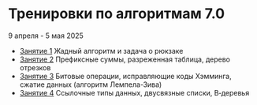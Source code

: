 # Тренировки по алгоритмам 7.0

9 апреля - 5 мая 2025

- [Занятие 1](./part_1/) Жадный алгоритм и задача о рюкзаке
- [Занятие 2](./part_2/) Префиксные суммы, разреженная таблица, дерево отрезков
- [Занятие 3](./part_3/) Битовые операции, исправляющие коды Хэмминга, сжатие данных (алгоритм Лемпела-Зива)
- [Занятие 4](./part_4/) Ссылочные типы данных, двусвязные списки, B‑деревья